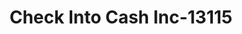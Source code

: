---
f_zip-code: 74344
f_state-code: OK
title: Check Into Cash Inc-13115
f_phone: 918-787-2474
f_city-only: Grove
f_address: 1002 S Main Street Grove
f_location-unique-id: '13115'
slug: check-into-cash-inc-13115
updated-on: '2024-05-30T13:46:58.046Z'
created-on: '2024-05-30T13:36:59.803Z'
published-on: '2024-05-30T13:54:32.469Z'
f_city-state: cms/city/grove-ok.md
f_company: cms/company/check-into-cash-inc.md
f_state: cms/state/oklahoma.md
layout: '[payday-loan].html'
tags: payday-loan
---